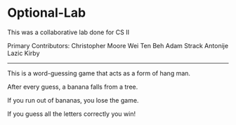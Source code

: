 # Optional-Lab

This was a collaborative lab done for CS II

Primary Contributors:
Christopher Moore
Wei Ten Beh
Adam Strack
Antonije Lazic
Kirby



-----------------------------------------------------

This is a word-guessing game that acts as a form of hang man.

After every guess, a banana falls from a tree.

If you run out of bananas, you lose the game.

If you guess all the letters correctly you win!
